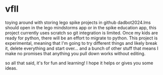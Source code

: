 # vfll
toying around with storing lego spike projects in github
dadbot2024.lms should open in the lego mindstorms app or in the spike education app, this project currently uses scratch so git integration is limited.  Once my kids are ready for python, there will be an effort to migrate to python.
This project is experimental, meaning that I'm going to try different things and likely break it, delete everything and start over... and a bunch of other stuff that means I make no promises that anything you pull down works without editing.

so all that said, it's for fun and learning!  I hope it helps or gives you some ideas.
